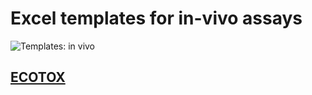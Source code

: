 # Excel templates for in-vivo assays

![Templates: in vivo](./images/templates_INVIVO.png "In-vivo")

## [ECOTOX](https://github.com/enanomapper/nmdataparser/tree/master/enmconvertor/src/site/resources/templates/INVIVO/ECOTOX)

